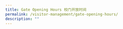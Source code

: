 ```yaml
---
title: Gate Opening Hours 校门开放时间
permalink: /visitor-management/gate-opening-hours/
description: ""
---
```

